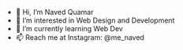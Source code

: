 - 👋 Hi, I’m Naved Quamar
- 👀 I’m interested in Web Design and Development
- 🌱 I’m currently learning Web Dev
- 📫 Reach me at Instagram: @me_naved

<!---
menaved/menaved is a ✨ special ✨ repository because its `README.md` (this file) appears on your GitHub profile.
You can click the Preview link to take a look at your changes.
--->
